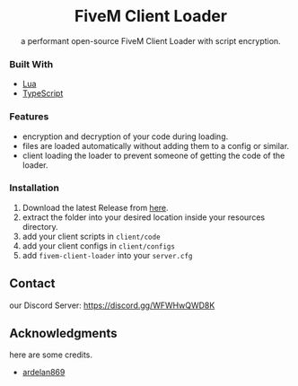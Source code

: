 
<br/>
<div align="center">

<h1 align="center">FiveM Client Loader</h1>
<p align="center">
a performant open-source FiveM Client Loader with script encryption.


  


</p>
</div>

### Built With

- [Lua](https://www.lua.org/)
- [TypeScript](https://www.typescriptlang.org/)

### Features
- encryption and decryption of your code during loading.
- files are loaded automatically without adding them to a config or similar.
- client loading the loader to prevent someone of getting the code of the loader.

### Installation

1. Download the latest Release from [here](https://github.com/CollinFernandes/ragemenu/releases/latest).
2. extract the folder into your desired location inside your resources directory.
3. add your client scripts in `client/code`
4. add your client configs in `client/configs`
5. add `fivem-client-loader` into your `server.cfg`

## Contact

our Discord Server: https://discord.gg/WFWHwQWD8K
## Acknowledgments

here are some credits.


- [ardelan869](https://github.com/ardelan869/ragemenu)
